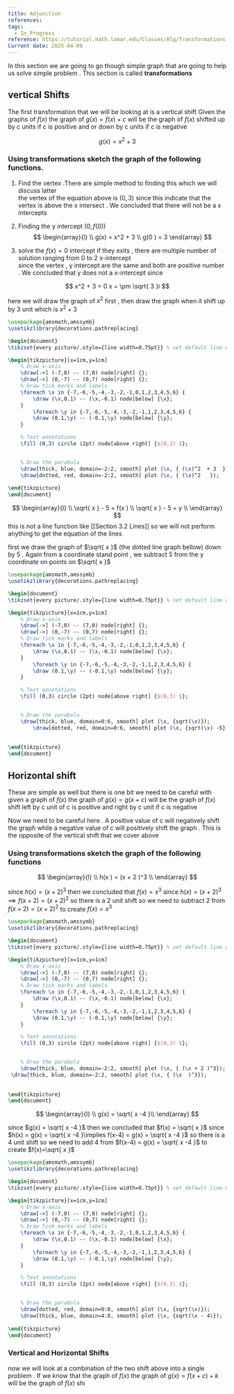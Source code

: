 ```yaml
---
title: Adjunction
references: 
tags:
  - In_Progress
reference: https://tutorial.math.lamar.edu/Classes/Alg/Transformations.aspx
Current date: 2025-04-09
---
```

In this section we are going to go though simple graph that are going to help us solve simple problem . This section is called **transformations** 

## vertical Shifts 
The first transformation that we will be looking at is a vertical shift 
Given the graphs of $f(x)$ the graph of $g(x)=f(x) + c$ will be the graph of $f(x)$ shifted up by $c$ units if c is positive and or down by c units if c is negative 


$$
g(x)  =  x^2 + 3  
$$


### Using transformations sketch the graph of the following functions. 

1. Find the vertex .There are simple method to finding this which we will discuss latter   
the vertex of the equation above is $(0,3)$ since this indicate that the vertex is above the x intersect . We concluded that there will not be a x intercepts 
2. Finding the y intercept $(0,f(0))$   
$$
\begin{array}{l} \\
g(x)  =  x^2  + 3   \\
g(0 )   =  3   
\end{array}
$$

3. solve the $f(x)= 0$ intercept if they exits , there are multiple number of solution ranging from 0 to 2 x-intercept  
since the vertex , y intercept are the same and both are positive number . We concluded that y does not a x-intercept since 

$$
x^2  + 3    = 0 
x = \pm  \sqrt{ 3 }i
$$

here we will draw the graph of $x^2$ first , then draw the graph when it  shift up by 3 unit which is $x^2 + 3$  
```tikz
\usepackage{amsmath,amssymb}
\usetikzlibrary{decorations.pathreplacing}

\begin{document}
\tikzset{every picture/.style={line width=0.75pt}} % set default line width

\begin{tikzpicture}[x=1cm,y=1cm]
    % Draw x-axis
    \draw[->] (-7,0) -- (7,0) node[right] {};
    \draw[->] (0,-7) -- (0,7) node[right] {};
    % Draw tick marks and labels
    \foreach \x in {-7,-6,-5,-4,-3,-2,-1,0,1,2,3,4,5,6} {
        \draw (\x,0.1) -- (\x,-0.1) node[below] {\x};
    }
        \foreach \y in {-7,-6,-5,-4,-3,-2,-1,1,2,3,4,5,6} {
        \draw (0.1,\y) -- (-0.1,\y) node[below] {\y};
    }

    % Text annotations  
    \fill (0,3) circle (2pt) node[above right] {$(0,3) $};


    % Draw the parabola
    \draw[thick, blue, domain=-2:2, smooth] plot (\x, { (\x)^2  + 3  });
    \draw[dotted, red, domain=-2:2, smooth] plot (\x, { (\x)^2   });
 
\end{tikzpicture}
\end{document}


``` 




$$
\begin{array}{l}  \\
\sqrt{  x } - 5   = f(x )   \\
\sqrt{  x }  - 5  =  y   \\ 
\end{array}
$$
this is not  a line function like [[Section 3.2  Lines]] so we will not perform anything to get the equation of the lines 




first  we draw the graph of $\sqrt{ x }$ (the dotted line graph bellow) down by 5 . Again from a coordinate stand point , we subtract 5 from the y coordinate on points on $\sqrt{ x }$
```tikz
\usepackage{amsmath,amssymb}
\usetikzlibrary{decorations.pathreplacing}

\begin{document}
\tikzset{every picture/.style={line width=0.75pt}} % set default line width

\begin{tikzpicture}[x=1cm,y=1cm]
    % Draw x-axis
    \draw[->] (-7,0) -- (7,0) node[right] {};
    \draw[->] (0,-7) -- (0,7) node[right] {};
    % Draw tick marks and labels
    \foreach \x in {-7,-6,-5,-4,-3,-2,-1,0,1,2,3,4,5,6} {
        \draw (\x,0.1) -- (\x,-0.1) node[below] {\x};
    }
        \foreach \y in {-7,-6,-5,-4,-3,-2,-1,1,2,3,4,5,6} {
        \draw (0.1,\y) -- (-0.1,\y) node[below] {\y};
    }

    % Text annotations  
    \fill (0,3) circle (2pt) node[above right] {$(0,3) $};


    % Draw the parabola
    \draw[thick, blue, domain=0:6, smooth] plot (\x, {sqrt(\x)});
        \draw[dotted, red, domain=0:6, smooth] plot (\x, {sqrt(\x) -5});
 
 
\end{tikzpicture}
\end{document}


```




## Horizontal shift 
These are simple  as well but there is one bit we need to be careful with 
given a graph of $f(x)$ the graph of $g(x) =g(x+ c)$ will be the graph of $f(x)$ shift left by c unit of c is positive and right by c unit if c is negative 

Now we need to be careful here . A positive value of c will negatively shift the graph while a negative value of c will positively shift the graph . This is the opposite of the vertical shift that we cover above 

### Using transformations sketch the graph of the following functions 

$$
\begin{array}{l}  \\
h(x  ) =  (x + 2 )^3  \\
\end{array}
$$

since $h(x  ) =  (x + 2 )^3$ then we concluded that  $f(x) = x^3$ since $h(x) =  (x + 2 )^3\implies f(x+2) = (x+ 2)^2$ so there is a 2  unit shift so we need to subtract 2  from  $f(x+2) = (x+ 2)^2$ to create $f(x)=x^3$ 

```tikz
\usepackage{amsmath,amssymb}
\usetikzlibrary{decorations.pathreplacing}

\begin{document}
\tikzset{every picture/.style={line width=0.75pt}} % set default line width

\begin{tikzpicture}[x=1cm,y=1cm]
    % Draw x-axis
    \draw[->] (-7,0) -- (7,0) node[right] {};
    \draw[->] (0,-7) -- (0,7) node[right] {};
    % Draw tick marks and labels
    \foreach \x in {-7,-6,-5,-4,-3,-2,-1,0,1,2,3,4,5,6} {
        \draw (\x,0.1) -- (\x,-0.1) node[below] {\x};
    }
        \foreach \y in {-7,-6,-5,-4,-3,-2,-1,1,2,3,4,5,6} {
        \draw (0.1,\y) -- (-0.1,\y) node[below] {\y};
    }

    % Text annotations  
    \fill (0,3) circle (2pt) node[above right] {$(0,3) $};


    % Draw the parabola
    \draw[thick, blue, domain=-2:2, smooth] plot (\x, { (\x + 2 )^3});
 \draw[thick, blue, domain=-2:2, smooth] plot (\x, { (\x  )^3});
 
 
\end{tikzpicture}
\end{document}


```



$$
\begin{array}{l}  \\
g(x)  =  \sqrt{ x -4 }\\
\end{array}
$$

since $g(x)  =  \sqrt{ x -4 }$ then we concluded that  $f(x) = \sqrt{ x }$ since $h(x) = g(x)  =  \sqrt{ x -4 }\implies f(x-4) = g(x)  =  \sqrt{ x -4 }$ so there is a 4  unit shift so we need to add  4  from  $f(x-4) = g(x)  =  \sqrt{ x -4 }$ to create $f(x)=\sqrt{ x }$  

```tikz
\usepackage{amsmath,amssymb}
\usetikzlibrary{decorations.pathreplacing}

\begin{document}
\tikzset{every picture/.style={line width=0.75pt}} % set default line width

\begin{tikzpicture}[x=1cm,y=1cm]
    % Draw x-axis
    \draw[->] (-7,0) -- (7,0) node[right] {};
    \draw[->] (0,-7) -- (0,7) node[right] {};
    % Draw tick marks and labels
    \foreach \x in {-7,-6,-5,-4,-3,-2,-1,0,1,2,3,4,5,6} {
        \draw (\x,0.1) -- (\x,-0.1) node[below] {\x};
    }
        \foreach \y in {-7,-6,-5,-4,-3,-2,-1,1,2,3,4,5,6} {
        \draw (0.1,\y) -- (-0.1,\y) node[below] {\y};
    }

    % Text annotations  
    \fill (0,3) circle (2pt) node[above right] {$(0,3) $};


    % Draw the parabola
    \draw[dotted, red, domain=0:8, smooth] plot (\x, {sqrt(\x)});
    \draw[thick, blue, domain=4:8, smooth] plot (\x, {sqrt(\x - 4)});
 
\end{tikzpicture}
\end{document}


```


### Vertical and Horizontal Shifts 
now we will look at a combination of the two shift above into a single problem . If we know that the graph of $f(x)$ the graph of $g(x)= f(x+c)+ k$ will be the graph of $f(x)$ shi